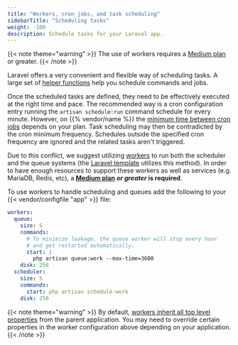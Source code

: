```yaml
---
title: "Workers, cron jobs, and task scheduling"
sidebarTitle: "Scheduling tasks"
weight: -100
description: Schedule tasks for your Laravel app.
---
```


{{< note theme="warning" >}}
The use of workers requires a [Medium plan](/administration/pricing/_index.md#multiple-apps-in-a-single-project)
or greater.
{{< /note >}}

Laravel offers a very convenient and flexible way of scheduling tasks. A large set of [helper functions](https://laravel.com/docs/scheduling#schedule-frequency-options) help you schedule commands and jobs.

Once the scheduled tasks are defined, they need to be effectively executed at the right time and pace.
The recommended way is a cron configuration entry running the `artisan schedule:run` command schedule for every minute.
However, on {{% vendor/name %}} the [minimum time between cron jobs](../../../create-apps/app-reference.md#cron-job-timing)
depends on your plan. Task scheduling may then be contradicted by the cron minimum frequency. Schedules outside the
specified cron frequency are ignored and the related tasks aren't triggered.

Due to this conflict, we suggest utilizing [workers](/create-apps/workers.md) to run both the scheduler and the queue
systems (the [Laravel template](https://github.com/platformsh-templates/laravel) utilizes this method). In order to have
enough resources to support these workers as well as services (e.g. MariaDB, Redis, etc), a
**[Medium plan](/administration/pricing/_index.md#multiple-apps-in-a-single-project) _or greater_ is required**.

To use workers to handle scheduling and queues add the following to your {{< vendor/configfile "app" >}} file:

```yaml {configFile="app"}
workers:
  queue:
    size: S
    commands:
      # To minimize leakage, the queue worker will stop every hour
      # and get restarted automatically.
      start: |
        php artisan queue:work --max-time=3600
    disk: 256
  scheduler:
    size: S
    commands:
      start: php artisan schedule:work
    disk: 256
```

{{< note theme="warning" >}}
By default, [workers inherit all top level properties](/create-apps/workers.md#inheritance) from the parent application.
You may need to override certain properties in the worker configuration above depending on your application.
{{< /note >}}



